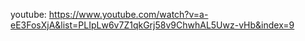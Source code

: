 
youtube: 
https://www.youtube.com/watch?v=a-eE3FosXjA&list=PLIpLw6v7Z1qkGrj58v9ChwhAL5Uwz-vHb&index=9
